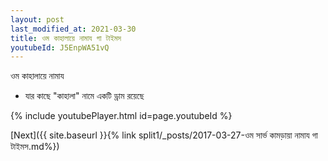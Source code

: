 ```yaml
---
layout: post
last_modified_at: 2021-03-30
title: ওম কাহালায়ে নামায গা টাইমস
youtubeId: J5EnpWA51vQ
---
```

 
 
 ওম কাহালায়ে নামায  
 
 -  যার কাছে "কাহালা" নামে একটি ড্রাম রয়েছে 
 
  
 
  
 
 
 
 
 
 


{% include youtubePlayer.html id=page.youtubeId %}
 
[Next]({{ site.baseurl }}{% link  split1/_posts/2017-03-27-ওম সার্ভ কামড়ায়া নামায গা টাইমস.md%})
 
